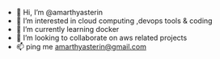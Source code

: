 - 👋 Hi, I’m @amarthyasterin
- 👀 I’m interested in cloud computing ,devops tools & coding
- 🌱 I’m currently learning docker
- 💞️ I’m looking to collaborate on aws related projects
- 📫 ping me amarthyasterin@gmail.com

<!---
amarthyasterin/amarthyasterin is a ✨ special ✨ repository because its `README.md` (this file) appears on your GitHub profile.
You can click the Preview link to take a look at your changes.
--->
